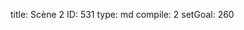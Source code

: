 title:          Scène 2
ID:             531
type:           md
compile:        2
setGoal:        260


